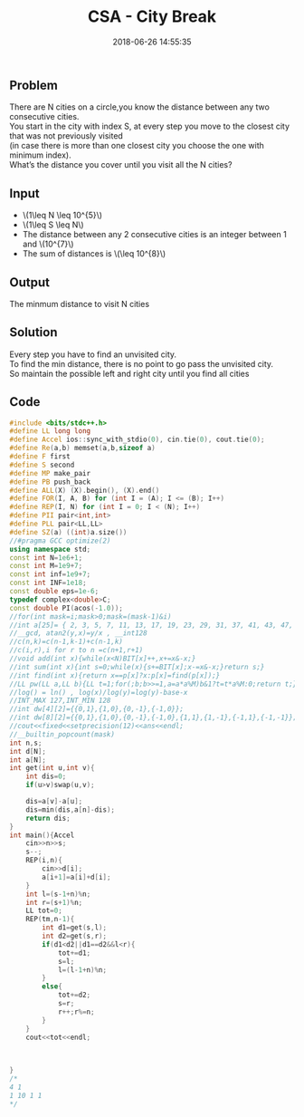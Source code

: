 ﻿---
title: CSA - City Break
date: 2018-06-26 14:55:35
categories:
- ACM
tags:
- CS Academy 
- Two Pointer
---

## Problem
There are N cities on a circle,you know the distance between any two consecutive cities.  
You start in the city with index S, at every step you move to the closest city that was not previously visited  
(in case there is more than one closest city you choose the one with minimum index).  
What’s the distance you cover until you visit all the N cities?  

<!--more-->

## Input
* \\(1\leq N \leq 10^{5}\\)
* \\(1\leq S \leq N\\)
* The distance between any 2 consecutive cities is an integer between 1 and \\(10^{​7}\\)
* The sum of distances is \\(\leq 10^{8}\\)

## Output
The minmum distance to visit N cities



## Solution
Every step you have to find an unvisited city.  
To find the min distance, there is no point to go pass the unvisited city.  
So maintain the possible left and right city  until you find all cities  

## Code
```cpp
#include <bits/stdc++.h>
#define LL long long
#define Accel ios::sync_with_stdio(0), cin.tie(0), cout.tie(0);
#define Re(a,b) memset(a,b,sizeof a)
#define F first
#define S second
#define MP make_pair
#define PB push_back
#define ALL(X) (X).begin(), (X).end()
#define FOR(I, A, B) for (int I = (A); I <= (B); I++)
#define REP(I, N) for (int I = 0; I < (N); I++)
#define PII pair<int,int>
#define PLL pair<LL,LL>
#define SZ(a) ((int)a.size())
//#pragma GCC optimize(2)
using namespace std;
const int N=1e6+1;
const int M=1e9+7;
const int inf=1e9+7;
const int INF=1e18;
const double eps=1e-6;
typedef complex<double>C;
const double PI(acos(-1.0));
//for(int mask=i;mask>0;mask=(mask-1)&i)
//int a[25]= { 2, 3, 5, 7, 11, 13, 17, 19, 23, 29, 31, 37, 41, 43, 47, 53, 59, 61, 67, 71, 73, 79, 83, 89, 97 };
//__gcd, atan2(y,x)=y/x , __int128
//c(n,k)=c(n-1,k-1)+c(n-1,k)
//c(i,r),i for r to n =c(n+1,r+1)
//void add(int x){while(x<N)BIT[x]++,x+=x&-x;}
//int sum(int x){int s=0;while(x){s+=BIT[x];x-=x&-x;}return s;}
//int find(int x){return x==p[x]?x:p[x]=find(p[x]);}
//LL pw(LL a,LL b){LL t=1;for(;b;b>>=1,a=a*a%M)b&1?t=t*a%M:0;return t;}
//log() = ln() , log(x)/log(y)=log(y)-base-x
//INT_MAX 127,INT_MIN 128
//int dw[4][2]={{0,1},{1,0},{0,-1},{-1,0}};
//int dw[8][2]={{0,1},{1,0},{0,-1},{-1,0},{1,1},{1,-1},{-1,1},{-1,-1}};
//cout<<fixed<<setprecision(12)<<ans<<endl;
//__builtin_popcount(mask)
int n,s;
int d[N];
int a[N];
int get(int u,int v){
	int dis=0;
	if(u>v)swap(u,v);

	dis=a[v]-a[u];
	dis=min(dis,a[n]-dis);
	return dis;
}
int main(){Accel
	cin>>n>>s;
	s--;
	REP(i,n){
		cin>>d[i];
		a[i+1]=a[i]+d[i];		
	}
	int l=(s-1+n)%n;
	int r=(s+1)%n;
	LL tot=0;
	REP(tm,n-1){
		int d1=get(s,l);
		int d2=get(s,r);
		if(d1<d2||d1==d2&&l<r){
			tot+=d1;
			s=l;
			l=(l-1+n)%n;
		}
		else{
			tot+=d2;
			s=r;
			r++;r%=n;
		}
	}
	cout<<tot<<endl;
	

		
}
/*
4 1
1 10 1 1
*/
```